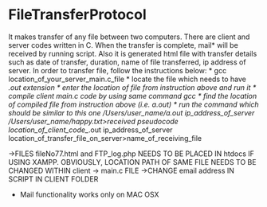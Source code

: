 # FileTransferProtocol

It makes transfer of any file between two computers. There are
client and server codes written in C. When the transfer is complete,
mail* will be received by running script. Also it is generated html 
file with transfer details such as date of transfer, duration, 
name of file transferred, ip address of server. 
In order to transfer file, follow the instructions below:
	* gcc location_of_your_server_main.c_file
	* locate the file which needs to have *.out extension
	* enter the location of file from instruction above and run it 
	* compile client main.c code by using same command gcc
	* find the location of compiled file from instruction above (i.e.  a.out)
	* run the command which should be similar to this one
	/Users/user_name/a.out ip_address_of_server /Users/user_name/happy.txt>received
	pseudocode
	location_of_client_code_*.out ip_address_of_server location_of_transfer_file_on_server>name_of_receiving_file

->FILES fileNo77.html and FTP_log.php NEEDS TO BE PLACED IN htdocs IF USING XAMPP. OBVIOUSLY, LOCATION PATH OF SAME FILE NEEDS TO BE CHANGED WITHIN client -> main.c FILE
->CHANGE email address IN SCRIPT IN CLIENT FOLDER

* Mail functionality works only on MAC OSX
